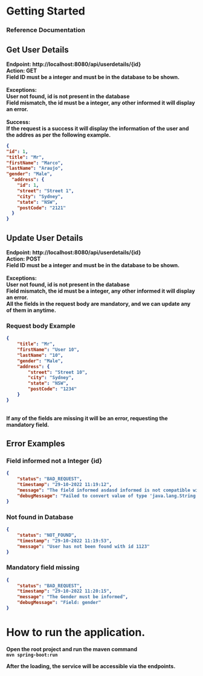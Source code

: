 # Getting Started

### Reference Documentation

## Get User Details

<strong>Endpoint: http://localhost:8080/api/userdetails/{id}
<br>Action: GET
<br>
Field ID must be a integer and must be in the database to be shown.
<br><br>
Exceptions: 
<br>
User not found, id is not present in the database
<br>
Field mismatch, the id must be a integer, any other informed it will display an error.
<br><br>
Success:<br>
If the request is a success it will display the information of the user and the addres as per the following example.
<br>
```json
{
"id": 1,
"title": "Mr",
"firstName": "Marco",
"lastName": "Araujo",
"gender": "Male",
  "address": {
    "id": 1,
    "street": "Street 1",
    "city": "Sydney",
    "state": "NSW",
    "postCode": "2121"
  }
}
```


## Update User Details
<strong>Endpoint: http://localhost:8080/api/userdetails/{id}
<br>Action: POST
<br>
Field ID must be a integer and must be in the database to be shown.
<br><br>
Exceptions:
<br>
User not found, id is not present in the database
<br>
Field mismatch, the id must be a integer, any other informed it will display an error.
<br>
All the fields in the request body are mandatory, and we can update any of them in anytime.<br>

### Request body Example
```json
{
    "title": "Mr",
    "firstName": "User 10",
    "lastName": "10",
    "gender": "Male",
    "address": {
        "street": "Street 10",
        "city": "Sydney",
        "state": "NSW",
        "postCode": "1234"
    }
}
```
<br>If any of the fields are missing it will be an error, requesting the mandatory field.



## Error Examples

### Field informed not a Integer {id}
```json
{
    "status": "BAD_REQUEST",
    "timestamp": "29-10-2022 11:19:12",
    "message": "The field informed asdasd informed is not compatible with the required field. The type required is Integer",
    "debugMessage": "Failed to convert value of type 'java.lang.String' to required type 'java.lang.Integer'; nested exception is java.lang.NumberFormatException: For input string: \"asdasd\""
}
```

### Not found in Database

```json
{
    "status": "NOT_FOUND",
    "timestamp": "29-10-2022 11:19:53",
    "message": "User has not been found with id 1123"
}
```

### Mandatory field missing
```json
{
    "status": "BAD_REQUEST",
    "timestamp": "29-10-2022 11:20:15",
    "message": "The Gender must be informed",
    "debugMessage": "Field: gender"
}
```


# How to run the application.

Open the root project and run the maven command
<br>
```mvn spring-boot:run```

After the loading, the service will be accessible via the endpoints.